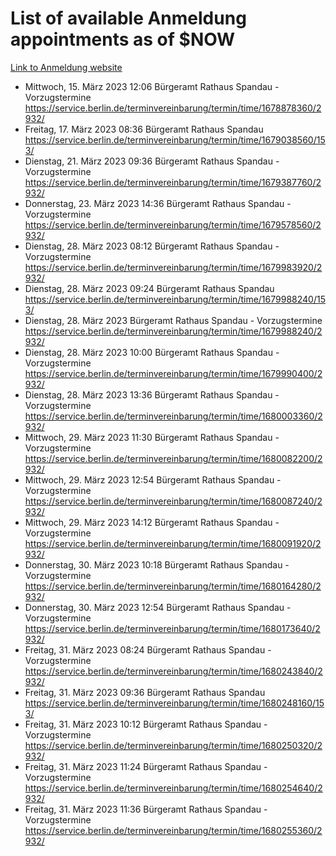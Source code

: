 # List of available Anmeldung appointments as of $NOW
[Link to Anmeldung website](https://service.berlin.de/terminvereinbarung/termin/tag.php?termin=1&anliegen[]=120686&dienstleisterlist=122210,122217,327316,122219,327312,122227,327314,122231,327346,122243,327348,122254,122252,329742,122260,329745,122262,329748,122271,327278,122273,327274,122277,327276,330436,122280,327294,122282,327290,122284,327292,122291,327270,122285,327266,122286,327264,122296,327268,150230,329760,122297,327286,122294,327284,122312,329763,122314,329775,122304,327330,122311,327334,122309,327332,317869,122281,327352,122279,329772,122283,122276,327324,122274,327326,122267,329766,122246,327318,122251,327320,122257,327322,122208,327298,122226,327300&herkunft=http%3A%2F%2Fservice.berlin.de%2Fdienstleistung%2F120686%2F)
- Mittwoch, 15. März 2023 12:06 Bürgeramt Rathaus Spandau - Vorzugstermine https://service.berlin.de/terminvereinbarung/termin/time/1678878360/2932/
- Freitag, 17. März 2023 08:36 Bürgeramt Rathaus Spandau https://service.berlin.de/terminvereinbarung/termin/time/1679038560/153/
- Dienstag, 21. März 2023 09:36 Bürgeramt Rathaus Spandau - Vorzugstermine https://service.berlin.de/terminvereinbarung/termin/time/1679387760/2932/
- Donnerstag, 23. März 2023 14:36 Bürgeramt Rathaus Spandau - Vorzugstermine https://service.berlin.de/terminvereinbarung/termin/time/1679578560/2932/
- Dienstag, 28. März 2023 08:12 Bürgeramt Rathaus Spandau - Vorzugstermine https://service.berlin.de/terminvereinbarung/termin/time/1679983920/2932/
- Dienstag, 28. März 2023 09:24 Bürgeramt Rathaus Spandau https://service.berlin.de/terminvereinbarung/termin/time/1679988240/153/
- Dienstag, 28. März 2023  Bürgeramt Rathaus Spandau - Vorzugstermine https://service.berlin.de/terminvereinbarung/termin/time/1679988240/2932/
- Dienstag, 28. März 2023 10:00 Bürgeramt Rathaus Spandau - Vorzugstermine https://service.berlin.de/terminvereinbarung/termin/time/1679990400/2932/
- Dienstag, 28. März 2023 13:36 Bürgeramt Rathaus Spandau - Vorzugstermine https://service.berlin.de/terminvereinbarung/termin/time/1680003360/2932/
- Mittwoch, 29. März 2023 11:30 Bürgeramt Rathaus Spandau - Vorzugstermine https://service.berlin.de/terminvereinbarung/termin/time/1680082200/2932/
- Mittwoch, 29. März 2023 12:54 Bürgeramt Rathaus Spandau - Vorzugstermine https://service.berlin.de/terminvereinbarung/termin/time/1680087240/2932/
- Mittwoch, 29. März 2023 14:12 Bürgeramt Rathaus Spandau - Vorzugstermine https://service.berlin.de/terminvereinbarung/termin/time/1680091920/2932/
- Donnerstag, 30. März 2023 10:18 Bürgeramt Rathaus Spandau - Vorzugstermine https://service.berlin.de/terminvereinbarung/termin/time/1680164280/2932/
- Donnerstag, 30. März 2023 12:54 Bürgeramt Rathaus Spandau - Vorzugstermine https://service.berlin.de/terminvereinbarung/termin/time/1680173640/2932/
- Freitag, 31. März 2023 08:24 Bürgeramt Rathaus Spandau - Vorzugstermine https://service.berlin.de/terminvereinbarung/termin/time/1680243840/2932/
- Freitag, 31. März 2023 09:36 Bürgeramt Rathaus Spandau https://service.berlin.de/terminvereinbarung/termin/time/1680248160/153/
- Freitag, 31. März 2023 10:12 Bürgeramt Rathaus Spandau - Vorzugstermine https://service.berlin.de/terminvereinbarung/termin/time/1680250320/2932/
- Freitag, 31. März 2023 11:24 Bürgeramt Rathaus Spandau - Vorzugstermine https://service.berlin.de/terminvereinbarung/termin/time/1680254640/2932/
- Freitag, 31. März 2023 11:36 Bürgeramt Rathaus Spandau - Vorzugstermine https://service.berlin.de/terminvereinbarung/termin/time/1680255360/2932/
